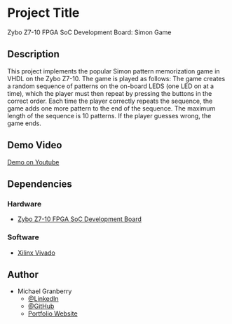 # Project Title

Zybo Z7-10 FPGA SoC Development Board:  Simon Game

## Description

This project implements the popular Simon pattern memorization game in VHDL on the Zybo Z7-10. The game is played as follows: The game creates a random sequence of patterns on the on-board LEDS (one LED on at a time), which the player must then repeat by pressing the buttons in the correct order. Each time the player correctly repeats the sequence, the game adds one more pattern to the end of the sequence. The maximum length of the sequence is 10 patterns. If the player guesses wrong, the game ends.

## Demo Video

[Demo on Youtube](https://youtu.be/djObKCHOkBk)

## Dependencies

### Hardware

* [Zybo Z7-10 FPGA SoC Development Board](https://digilent.com/shop/zybo-z7-zynq-7000-arm-fpga-soc-development-board/?gad_source=1&gclid=Cj0KCQiAkeSsBhDUARIsAK3tiedDBNo96Tg5VWCeuEqzXgPKJSFg8GQ0qwLCV-v5TlTKltLerrQGLDkaAjBgEALw_wcB)

### Software

* [Xilinx Vivado](https://www.xilinx.com/products/design-tools/vivado.html)

## Author

* Michael Granberry
    * [@LinkedIn](https://www.linkedin.com/in/michaelgranberryii/)
    * [@GitHub](https://github.com/michaelgranberryii)
    * [Portfolio Website](https://www.michaelgranberryii.com/)

